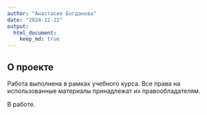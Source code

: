 ```yaml
---
author: "Анастасия Богданова"
date: "2024-12-22"
output: 
  html_document: 
    keep_md: true
---
```




## О проекте

Работа выполнена в рамках учебного курса. Все права на использованные материалы принадлежат их правообладателям.

В работе.
